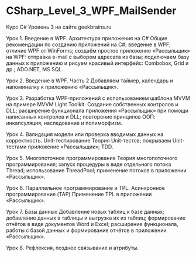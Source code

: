 # CSharp_Level_3_WPF_MailSender
Курс C# Уровень 3 на сайте geekbrains.ru

Урок 1. Введение в WPF. Архитектура приложения на C#
Общие рекомендации по созданию приложений на C#; введение в WPF; отличие WPF от WinForms; создаём простое приложение «Рассыльщик» на WPF: отправка e-mail с выбором адресата из базы; подключаем базу данных к приложению и рисуем красивый интерфейс: Combobox, Grid и др.; ADO.NET, MS SQL.

Урок 2. Введение в WPF. Часть 2
Добавляем таймер, календарь и напоминалку к приложению «Рассыльщик».

Урок 3. Разработка WPF-приложений c использованием шаблона MVVM на примере MVVM Light Toolkit.
Создание собственных контролов и DLL; расширение функционала приложения «Рассыльщик» при помощи написанных контролов и DLL; повторение принципов ООП: инкапсуляция, наследование и полиморфизм.

Урок 4. Валидация модели или проверка вводимых данных на корректность. Unit-тестирование
Теория Unit-тестов; покрываем Unit-тестами приложение «Рассыльщик»; TDD.

Урок 5. Многопоточное программирование
Теория многопоточного программирования; запуск процедуры в виде отдельного потока Thread; использование ThreadPool; применение потоков в приложении «Рассыльщик».

Урок 6. Параллельное программирование и TPL. Асинхронное программирование (TAP)
Применение TPL в приложении «Рассыльщик».

Урок 7. Базы данных
Добавление новых таблиц к базе данных; добавление данных в таблицы и выгрузка их из таблиц; формирование отчётов в виде документов Word и Excel; расширение функционала, работы с базой данных и формирование отчётов в приложении «Рассыльщик».

Урок 8. Рефлексия, позднее связывание и атрибуты.
